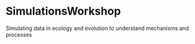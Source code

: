 # SimulationsWorkshop
 Simulating data in ecology and evolution to understand mechanisms and processes
